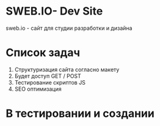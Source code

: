 # SWEB.IO- Dev Site
sweb.io - сайт для студии разработки и дизайна

# Список задач
1) Структуризация сайта согласно макету
2) Будет доступ GET / POST 
3) Тестирование скриптов JS
4) SEO оптимизация

# В тестировании и создании
